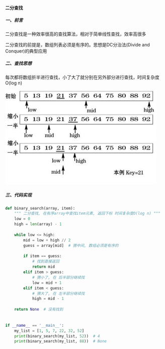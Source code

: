 #### 二分查找

##### 一、前言

二分查找是一种效率很高的查找算法，相对于简单线性查找，效率高很多

二分查找的前提是，数组列表必须是有序的。思想是DC分治法(Divide and Conquer)的典型应用



##### 二、查找思想

每次都将数组折半进行查找，小了大了就分别在另外部分进行查找，时间复杂度O(log n)

![bubble_sort](./images/binary_search.jpg)



##### 三、代码实现

```python
def binary_search(array, item):
    """ 二分查找, 在有序array中查找item元素, 返回下标 时间复杂度O(log n) """
    low = 0
    high = len(array) - 1

    while low <= high:
        mid = low + high // 2
        guess = array[mid]  # 猜中间, 数组必须是有序的

        if item == guess:
            # 找到直接返回
            return mid
        elif item > guess:
            # 猜小了, 在 后半部分继续找
            low = mid + 1
        elif item < guess:
            # 猜大了, 在 左半部分继续找
            high = mid - 1

    return None  # 没有找到


if __name__ == '__main__':
    my_list = [1, 5, 7, 22, 32, 52]
    print(binary_search(my_list, 52))  # 4
    print(binary_search(my_list, 88))  # None
```

